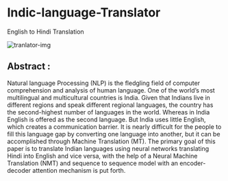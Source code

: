 # Indic-language-Translator
English to Hindi Translation

<img src="https://www.notta.ai/pictures/voice-translator-app-cover.png" alt="tranlator-img">

<h2> Abstract : </h2>
<p>
  Natural language Processing (NLP) is the fledgling field of computer comprehension and analysis of human language. One of the world’s most multilingual and multicultural countries is India. Given that Indians live in different regions and
  speak different regional languages, the country has the second-highest number of languages in the world. Whereas in India English is offered as the second language. But India uses little English, which creates a communication barrier. It
  is nearly difficult for the people to fill this language gap by converting one language into another, but it can be accomplished through Machine Translation (MT). The primary goal of this paper is to translate Indian languages using
  neural networks translating Hindi into English and vice versa, with the help of a Neural Machine Translation (NMT) and sequence to sequence model with an encoder-decoder attention mechanism is put forth.
</p>
